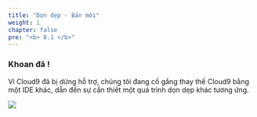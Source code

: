 ```yaml
---
title: "Dọn dẹp - Bản mới"
weight: 1
chapter: false
pre: "<b> 8.1 </b>"
---
```


### Khoan đã !

Vì Cloud9 đã bị dừng hỗ trợ, chúng tôi đang cố gắng thay thế Cloud9 bằng một IDE khác, dẫn đến sự cần thiết một quá trình dọn dẹp khác tương ứng.

![](../../../images/1/work.bmp)